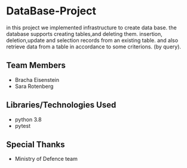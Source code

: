 # DataBase-Project
in this project we implemented infrastructure to create data base.
the database supports creating tables,and deleting them.
insertion, deletion,update and selection records from an existing table.
and also retrieve data from a table in accordance to some criterions. (by query).
## Team Members
* Bracha Eisenstein
* Sara Rotenberg
## Libraries/Technologies Used
* python 3.8
* pytest
## Special Thanks
* Ministry of Defence team
